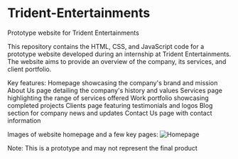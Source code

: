 # Trident-Entertainments
Prototype website for Trident Entertainments

This repository contains the HTML, CSS, and JavaScript code for a prototype website developed during an internship at Trident Entertainments. The website aims to provide an overview of the company, its services, and client portfolio.

Key features:
Homepage showcasing the company's brand and mission
About Us page detailing the company's history and values
Services page highlighting the range of services offered
Work portfolio showcasing completed projects
Clients page featuring testimonials and logos
Blog section for company news and updates
Contact Us page with contact information

Images of website homepage and a few key pages:
![Homepage](Homepage.png)

Note: This is a prototype and may not represent the final product
